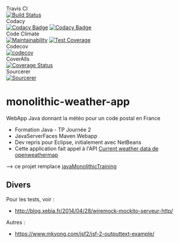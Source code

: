 Travis CI  
[![Build Status](https://travis-ci.com/bdelion/monolithic-weather-app.svg?branch=master)](https://travis-ci.com/bdelion/monolithic-weather-app)  
Codacy  
[![Codacy Badge](https://api.codacy.com/project/badge/Grade/c661294477af4801929d0abb9e9613cf)](https://www.codacy.com/app/bdelion/monolithic-weather-app?utm_source=github.com&amp;utm_medium=referral&amp;utm_content=bdelion/monolithic-weather-app&amp;utm_campaign=Badge_Grade)
[![Codacy Badge](https://api.codacy.com/project/badge/Coverage/c661294477af4801929d0abb9e9613cf)](https://www.codacy.com/app/bdelion/monolithic-weather-app?utm_source=github.com&amp;utm_medium=referral&amp;utm_content=bdelion/monolithic-weather-app&amp;utm_campaign=Badge_Coverage)  
Code Climate  
[![Maintainability](https://api.codeclimate.com/v1/badges/bd5d2ee7ab717b88cad0/maintainability)](https://codeclimate.com/github/bdelion/monolithic-weather-app/maintainability)
[![Test Coverage](https://api.codeclimate.com/v1/badges/bd5d2ee7ab717b88cad0/test_coverage)](https://codeclimate.com/github/bdelion/monolithic-weather-app/test_coverage)  
Codecov  
[![codecov](https://codecov.io/gh/bdelion/monolithic-weather-app/branch/master/graph/badge.svg)](https://codecov.io/gh/bdelion/monolithic-weather-app)  
CoverAlls  
[![Coverage Status](https://coveralls.io/repos/github/bdelion/monolithic-weather-app/badge.svg?branch=master)](https://coveralls.io/github/bdelion/monolithic-weather-app?branch=master)  
Sourcerer  
[![Sourcerer](https://sourcerer.io/icons/logo-sharing.svg)](https://sourcerer.io/bdelion)  

# monolithic-weather-app

WebApp Java donnant la météo pour un code postal en France

* Formation Java - TP Journée 2
* JavaServerFaces Maven Webapp
* Dev repris pour Eclipse, initialement avec NetBeans
* Cette application fait appel à l'API [Current weather data de openweathermap](https://openweathermap.org/current)

--> ce projet remplace [javaMonolithicTraining](https://github.com/bdelion/javaMonolithicTraining.git)

## Divers

Pour les tests, voir :

* <http://blog.xebia.fr/2014/04/28/wiremock-mockito-serveur-http/>

Autres :

* https://www.mkyong.com/jsf2/jsf-2-outputtext-example/
